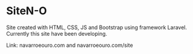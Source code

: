 # SiteN-O

Site created with HTML, CSS, JS and Bootstrap using framework Laravel.
Currently this site have been developing.

Link: navarroeouro.com and navarroeouro.com/site
